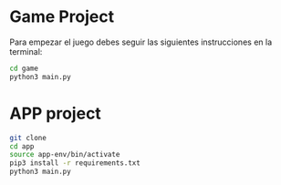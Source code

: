 # Game Project


Para empezar el juego debes seguir las siguientes instrucciones en la terminal:

```sh
cd game
python3 main.py
```


# APP project


```sh
git clone
cd app
source app-env/bin/activate
pip3 install -r requirements.txt
python3 main.py
```